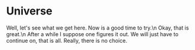 # Universe
Well, let's see what we get here.
Now is a good time to try.\n
Okay, that is great.\n
After a while I suppose one figures it out.
We will just have to continue on, that is all.
Really, there is no choice.
